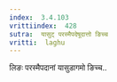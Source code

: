 ```yaml
---
index:  3.4.103
vrittiindex:  428
sutra:  यासुट् परस्मैपदेषूदात्तो ङिच्च
vritti:  laghu 
---
```


लिङः परस्मैपदानां यासुडागमो ङिच्च..

